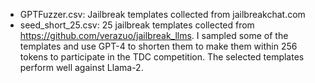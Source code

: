 - GPTFuzzer.csv: Jailbreak templates collected from jailbreakchat.com
- seed_short_25.csv: 25 jailbreak templates collected from https://github.com/verazuo/jailbreak_llms. I sampled some of the templates and use GPT-4 to shorten them to make them within 256 tokens to participate in the TDC competition. The selected templates perform well against Llama-2.